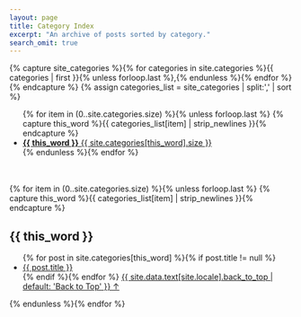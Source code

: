 ```yaml
---
layout: page
title: Category Index
excerpt: "An archive of posts sorted by category."
search_omit: true
---
```


{% capture site_categories %}{% for categories in site.categories %}{{ categories | first }}{% unless forloop.last %},{% endunless %}{% endfor %}{% endcapture %}
{% assign categories_list = site_categories | split:',' | sort %}

<ul class="taxonomy-index">
    {% for item in (0..site.categories.size) %}{% unless forloop.last %}
    {% capture this_word %}{{ categories_list[item] | strip_newlines }}{% endcapture %}
    <li><a href="#{{ this_word }}"><strong>{{ this_word }}</strong> <span>{{ site.categories[this_word].size }}</span></a></li>
  {% endunless %}{% endfor %}
</ul>
<br>
<br>
{% for item in (0..site.categories.size) %}{% unless forloop.last %}
  {% capture this_word %}{{ categories_list[item] | strip_newlines }}{% endcapture %}
  <h2 id="{{ this_word }}">{{ this_word }}</h2>
  <ul class="post-list">
  {% for post in site.categories[this_word] %}{% if post.title != null %}
    <li><a href="{{ site.url }}{{ post.url | prepend:site.baseurl }}">{{ post.title }}</a></li>
  {% endif %}{% endfor %}
   <a href="#page-title" class="back-to-top">{{ site.data.text[site.locale].back_to_top | default: 'Back to Top' }} &uarr;</a>
  </ul>
{% endunless %}{% endfor %}

